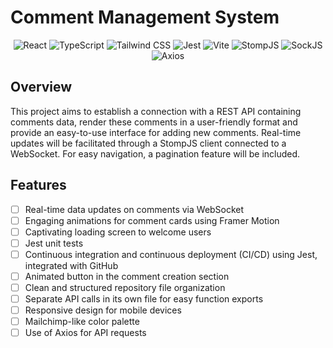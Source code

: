 # Comment Management System

<p align="center">
  <img src="https://img.shields.io/badge/React-blue?style=for-the-badge&logo=react" alt="React" />
  <img src="https://img.shields.io/badge/TypeScript-blue?style=for-the-badge&logo=typescript" alt="TypeScript" />
  <img src="https://img.shields.io/badge/Tailwind_CSS-blue?style=for-the-badge&logo=tailwindcss" alt="Tailwind CSS" />
  <img src="https://img.shields.io/badge/Jest-red?style=for-the-badge&logo=jest" alt="Jest" />
  <img src="https://img.shields.io/badge/Vite-blue?style=for-the-badge&logo=vite" alt="Vite" />
  <img src="https://img.shields.io/badge/StompJS-yellow?style=for-the-badge" alt="StompJS" />
  <img src="https://img.shields.io/badge/SockJS-orange?style=for-the-badge" alt="SockJS" />
  <img src="https://img.shields.io/badge/Axios-purple?style=for-the-badge" alt="Axios" />
</p>

## Overview

This project aims to establish a connection with a REST API containing comments data, render these comments in a user-friendly format and provide an easy-to-use interface for adding new comments. Real-time updates will be facilitated through a StompJS client connected to a WebSocket. For easy navigation, a pagination feature will be included.

## Features

- [ ] Real-time data updates on comments via WebSocket
- [ ] Engaging animations for comment cards using Framer Motion
- [ ] Captivating loading screen to welcome users
- [ ] Jest unit tests
- [ ] Continuous integration and continuous deployment (CI/CD) using Jest, integrated with GitHub
- [ ] Animated button in the comment creation section
- [ ] Clean and structured repository file organization
- [ ] Separate API calls in its own file for easy function exports
- [ ] Responsive design for mobile devices
- [ ] Mailchimp-like color palette
- [ ] Use of Axios for API requests
